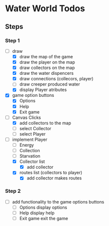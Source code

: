 # Water World Todos
## Steps
### Step 1
* [ ] draw
  * [X] draw the map of the game
  * [X] draw the player on the map
  * [X] draw collectors on the map
  * [X] draw the water dispencers
  * [X] draw connections (collecors, player)
  * [ ] draw creeper produced water
  * [X] display Player atributes

* [X] game option buttons
  * [X] Options
  * [X] Help
  * [X] Exit game

* [ ] Canvas Clicks
  * [X] add collectors to the map
  * [ ] select Collector
  * [ ] select Player

* [ ] implement Player
  * [ ] Energy
  * [ ] Collection
  * [ ] Starvation
  * [X] Collector list
    * [X] add collector
  * [X] routes list (collectors to player)
    * [X] add collector makes routes

### Step 2
* [ ] add functionality to the game options buttons
  * [ ] Options display options
  * [ ] Help display help
  * [ ] Exit game exit the game
